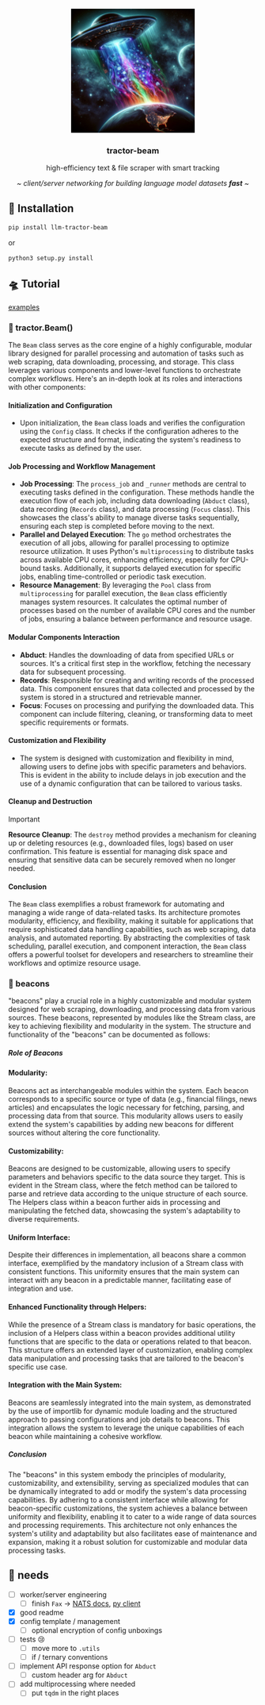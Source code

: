 <center>
<p align="center">
   <img height="250" width="250" src="./tractor_beam.png">
   <br>
   <h3 align="center">tractor-beam</h3>
   <p align="center">high-efficiency text & file scraper with smart tracking</p>
   <p align="center"><i>~ client/server networking for building language model datasets <b>fast</b> ~</i></p>
</p>

</center>

## 💾 Installation

``` bash
pip install llm-tractor-beam
```

or

``` bash
python3 setup.py install
```

## 🛸 Tutorial

[examples](https://github.com/Prismadic/tractor-beam/blob/main/examples/examples.ipynb)

### 🌈 tractor.Beam()

The `Beam` class serves as the core engine of a highly configurable, modular library designed for parallel processing and automation of tasks such as web scraping, data downloading, processing, and storage. This class leverages various components and lower-level functions to orchestrate complex workflows. Here's an in-depth look at its roles and interactions with other components:

#### Initialization and Configuration
- Upon initialization, the `Beam` class loads and verifies the configuration using the `Config` class. It checks if the configuration adheres to the expected structure and format, indicating the system's readiness to execute tasks as defined by the user.

#### Job Processing and Workflow Management
- **Job Processing**: The `process_job` and `_runner` methods are central to executing tasks defined in the configuration. These methods handle the execution flow of each job, including data downloading (`Abduct` class), data recording (`Records` class), and data processing (`Focus` class). This showcases the class's ability to manage diverse tasks sequentially, ensuring each step is completed before moving to the next.
- **Parallel and Delayed Execution**: The `go` method orchestrates the execution of all jobs, allowing for parallel processing to optimize resource utilization. It uses Python's `multiprocessing` to distribute tasks across available CPU cores, enhancing efficiency, especially for CPU-bound tasks. Additionally, it supports delayed execution for specific jobs, enabling time-controlled or periodic task execution.
- **Resource Management**: By leveraging the `Pool` class from `multiprocessing` for parallel execution, the `Beam` class efficiently manages system resources. It calculates the optimal number of processes based on the number of available CPU cores and the number of jobs, ensuring a balance between performance and resource usage.

#### Modular Components Interaction
- **Abduct**: Handles the downloading of data from specified URLs or sources. It's a critical first step in the workflow, fetching the necessary data for subsequent processing.
- **Records**: Responsible for creating and writing records of the processed data. This component ensures that data collected and processed by the system is stored in a structured and retrievable manner.
- **Focus**: Focuses on processing and purifying the downloaded data. This component can include filtering, cleaning, or transforming data to meet specific requirements or formats.

#### Customization and Flexibility
- The system is designed with customization and flexibility in mind, allowing users to define jobs with specific parameters and behaviors. This is evident in the ability to include delays in job execution and the use of a dynamic configuration that can be tailored to various tasks.

#### Cleanup and Destruction

> [!IMPORTANT]
> **Resource Cleanup**: The `destroy` method provides a mechanism for cleaning up or deleting resources (e.g., downloaded files, logs) based on user confirmation. This feature is essential for managing disk space and ensuring that sensitive data can be securely removed when no longer needed.

#### Conclusion
The `Beam` class exemplifies a robust framework for automating and managing a wide range of data-related tasks. Its architecture promotes modularity, efficiency, and flexibility, making it suitable for applications that require sophisticated data handling capabilities, such as web scraping, data analysis, and automated reporting. By abstracting the complexities of task scheduling, parallel execution, and component interaction, the `Beam` class offers a powerful toolset for developers and researchers to streamline their workflows and optimize resource usage.

### 📡 beacons

"beacons" play a crucial role in a highly customizable and modular system designed for web scraping, downloading, and processing data from various sources. These beacons, represented by modules like the Stream class, are key to achieving flexibility and modularity in the system. The structure and functionality of the "beacons" can be documented as follows:

##### Role of Beacons

#### Modularity:
Beacons act as interchangeable modules within the system. Each beacon corresponds to a specific source or type of data (e.g., financial filings, news articles) and encapsulates the logic necessary for fetching, parsing, and processing data from that source. This modularity allows users to easily extend the system's capabilities by adding new beacons for different sources without altering the core functionality.
#### Customizability:
Beacons are designed to be customizable, allowing users to specify parameters and behaviors specific to the data source they target. This is evident in the Stream class, where the fetch method can be tailored to parse and retrieve data according to the unique structure of each source. The Helpers class within a beacon further aids in processing and manipulating the fetched data, showcasing the system's adaptability to diverse requirements.
#### Uniform Interface:
Despite their differences in implementation, all beacons share a common interface, exemplified by the mandatory inclusion of a Stream class with consistent functions. This uniformity ensures that the main system can interact with any beacon in a predictable manner, facilitating ease of integration and use.
#### Enhanced Functionality through Helpers:
While the presence of a Stream class is mandatory for basic operations, the inclusion of a Helpers class within a beacon provides additional utility functions that are specific to the data or operations related to that beacon. This structure offers an extended layer of customization, enabling complex data manipulation and processing tasks that are tailored to the beacon's specific use case.
#### Integration with the Main System:
Beacons are seamlessly integrated into the main system, as demonstrated by the use of importlib for dynamic module loading and the structured approach to passing configurations and job details to beacons. This integration allows the system to leverage the unique capabilities of each beacon while maintaining a cohesive workflow.

##### Conclusion

The "beacons" in this system embody the principles of modularity, customizability, and extensibility, serving as specialized modules that can be dynamically integrated to add or modify the system's data processing capabilities. By adhering to a consistent interface while allowing for beacon-specific customizations, the system achieves a balance between uniformity and flexibility, enabling it to cater to a wide range of data sources and processing requirements. This architecture not only enhances the system's utility and adaptability but also facilitates ease of maintenance and expansion, making it a robust solution for customizable and modular data processing tasks.

## 📝 needs

- [ ] worker/server engineering
  - [ ] finish `Fax` -> [NATS docs](https://natsbyexample.com), [py client](https://github.com/nats-io/nats.py)
- [x] good readme
- [x] config template / management
  - [ ] optional encryption of config unboxings
- [ ] tests 😢
  - [ ] move more to `.utils`
  - [ ] if / ternary conventions
- [ ] implement API response option for `Abduct`
  - [ ] custom header arg for `Abduct`
- [ ] add multiprocessing where needed
  - [ ] put `tqdm` in the right places
